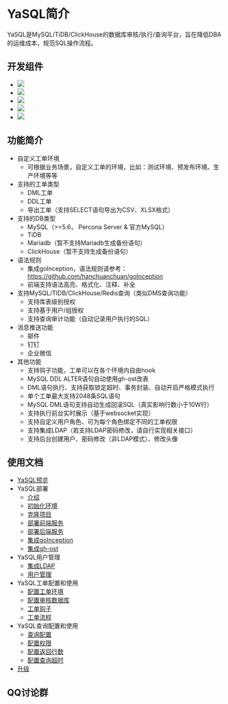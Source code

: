 # YaSQL简介
YaSQL是MySQL/TiDB/ClickHouse的数据库审核/执行/查询平台，旨在降低DBA的运维成本，规范SQL操作流程。

## 开发组件
* ![](https://img.shields.io/static/v1?label=Python&message=3.7&color=green&?style=for-the-badge)
* ![](https://img.shields.io/static/v1?label=Vue&message=Ant_Design_Vue&color=green&?style=for-the-badge)
* ![](https://img.shields.io/static/v1?label=Django&message=Djangorestframework&color=green&?style=for-the-badge)
* ![](https://img.shields.io/static/v1?label=Jwt&message=Djangorestframework_jwt&color=green&?style=for-the-badge)
* ![](https://img.shields.io/static/v1?label=Celery&message=4&color=green&?style=for-the-badge) 

## 功能简介

* 自定义工单环境
  * 可根据业务场景，自定义工单的环境，比如：测试环境、预发布环境、生产环境等等
* 支持的工单类型
  * DML工单
  * DDL工单
  * 导出工单（支持SELECT语句导出为CSV、XLSX格式）
* 支持的DB类型
  * MySQL（>=5.6， Percona Server & 官方MySQL）
  * TiDB
  * Mariadb（暂不支持Mariadb生成备份语句）
  * ClickHouse（暂不支持生成备份语句）
* 语法规则
  * 集成goInception，语法规则请参考：https://github.com/hanchuanchuan/goInception
  * 前端支持语法高亮、格式化、注释、补全
* 支持MySQL/TIDB/ClickHouse/Redis查询（类似DMS查询功能）
  * 支持库表级别授权
  * 支持基于用户/组授权
  * 支持查询审计功能（自动记录用户执行的SQL）
* 消息推送功能
  * 邮件
  * 钉钉
  * 企业微信
* 其他功能
  * 支持钩子功能，工单可以在各个环境内自由hook
  * MySQL DDL ALTER语句自动使用gh-ost改表
  * DML语句执行、支持获取锁定超时、事务封装、自动开启严格模式执行
  * 单个工单最大支持2048条SQL语句
  * MySQL DML语句支持自动生成回滚SQL（真实影响行数小于10W行）
  * 支持执行前台实时展示（基于websocket实现）
  * 支持自定义用户角色、可为每个角色绑定不同的工单权限
  * 支持集成LDAP（若支持LDAP密码修改，请自行实现相关接口）
  * 支持后台创建用户、密码修改（非LDAP模式）、修改头像
 
## 使用文档
- [YaSQL预览](Home)
- YaSQL部署
  - [介绍](https://github.com/lazzyfu/YaSQL/wiki/%E4%BB%8B%E7%BB%8D)
  - [初始化环境](https://github.com/lazzyfu/YaSQL/wiki/%E5%88%9D%E5%A7%8B%E5%8C%96%E7%8E%AF%E5%A2%83)
  - [克隆项目](https://github.com/lazzyfu/YaSQL/wiki/%E5%85%8B%E9%9A%86%E9%A1%B9%E7%9B%AE)
  - [部署前端服务](https://github.com/lazzyfu/YaSQL/wiki/%E9%83%A8%E7%BD%B2%E5%89%8D%E7%AB%AF%E6%9C%8D%E5%8A%A1)
  - [部署后端服务](https://github.com/lazzyfu/YaSQL/wiki/%E9%83%A8%E7%BD%B2%E5%90%8E%E7%AB%AF%E6%9C%8D%E5%8A%A1)
  - [集成goInception](https://github.com/lazzyfu/YaSQL/wiki/%E9%9B%86%E6%88%90goInception)
  - [集成gh-ost](https://github.com/lazzyfu/YaSQL/wiki/%E9%9B%86%E6%88%90gh-ost)
- YaSQL用户管理
  - [集成LDAP](https://github.com/lazzyfu/YaSQL/wiki/%E9%9B%86%E6%88%90LDAPP)
  - [用户管理](https://github.com/lazzyfu/YaSQL/wiki/%E7%94%A8%E6%88%B7%E7%AE%A1%E7%90%86)
- YaSQL工单配置和使用
  - [配置工单环境](https://github.com/lazzyfu/YaSQL/wiki/%E9%85%8D%E7%BD%AE%E5%B7%A5%E5%8D%95%E7%8E%AF%E5%A2%83)
  - [配置审核数据库](https://github.com/lazzyfu/YaSQL/wiki/%E9%85%8D%E7%BD%AE%E5%AE%A1%E6%A0%B8%E6%95%B0%E6%8D%AE%E5%BA%93)
  - [工单钩子](https://github.com/lazzyfu/YaSQL/wiki/%E5%B7%A5%E5%8D%95%E9%92%A9%E5%AD%90)
  - [工单流程](https://github.com/lazzyfu/YaSQL/wiki/%E5%B7%A5%E5%8D%95%E6%B5%81%E7%A8%8B)
- YaSQL查询配置和使用
  - [查询配置](https://github.com/lazzyfu/YaSQL/wiki/%E6%9F%A5%E8%AF%A2%E9%85%8D%E7%BD%AE)
  - [配置权限](https://github.com/lazzyfu/YaSQL/wiki/%E9%85%8D%E7%BD%AE%E6%9D%83%E9%99%90)
  - [配置返回行数](https://github.com/lazzyfu/YaSQL/wiki/%E9%85%8D%E7%BD%AE%E8%BF%94%E5%9B%9E%E8%A1%8C%E6%95%B0)
  - [配置查询超时](https://github.com/lazzyfu/YaSQL/wiki/%E9%85%8D%E7%BD%AE%E6%9F%A5%E8%AF%A2%E8%B6%85%E6%97%B6)
- [升级](https://github.com/lazzyfu/YaSQL/wiki/%E5%8D%87%E7%BA%A7)
 

## QQ讨论群
<img src="https://github.com/lazzyfu/YaSQL/blob/master/example_pic/qq.png" alt="" align=center />
